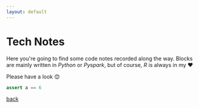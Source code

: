 ```yaml
---
layout: default
---
```


# Tech Notes

Here you're going to find some code notes recorded along the way.
Blocks are mainly written  in *Python* or *Pyspark*, but of course, *R* is always in my  ❤️

Please have a look 😊


```python
assert a == 6
```


[back](../)